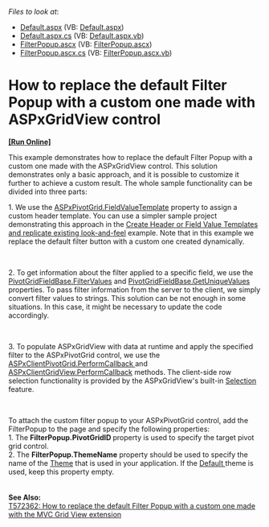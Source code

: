 <!-- default file list -->
*Files to look at*:

* [Default.aspx](./CS/CustomFilterPopup/Default.aspx) (VB: [Default.aspx](./VB/CustomFilterPopup/Default.aspx))
* [Default.aspx.cs](./CS/CustomFilterPopup/Default.aspx.cs) (VB: [Default.aspx.vb](./VB/CustomFilterPopup/Default.aspx.vb))
* [FilterPopup.ascx](./CS/CustomFilterPopup/FilterPopup.ascx) (VB: [FilterPopup.ascx](./VB/CustomFilterPopup/FilterPopup.ascx))
* [FilterPopup.ascx.cs](./CS/CustomFilterPopup/FilterPopup.ascx.cs) (VB: [FilterPopup.ascx.vb](./VB/CustomFilterPopup/FilterPopup.ascx.vb))
<!-- default file list end -->
# How to replace the default Filter Popup with a custom one made with ASPxGridView control
<!-- run online -->
**[[Run Online]](https://codecentral.devexpress.com/e4669/)**
<!-- run online end -->


<p>This example demonstrates how to replace the default Filter Popup with a custom one made with the ASPxGridView control. This solution demonstrates only a basic approach, and it is possible to customize it further to achieve a custom result. The whole sample functionality can be divided into three parts:</p>
<p>1. We use the <a href="http://documentation.devexpress.com/#AspNet/DevExpressWebASPxPivotGridASPxPivotGrid_FieldValueTemplatetopic">ASPxPivotGrid.FieldValueTemplate</a> property to assign a custom header template. You can use a simpler sample project demonstrating this approach in the <a href="https://www.devexpress.com/Support/Center/p/E1805">Create Header or Field Value Templates and replicate existing look-and-feel</a> example. Note that in this example we replace the default filter button with a custom one created dynamically.</p>
<br>
<p>2. To get information about the filter applied to a specific field, we use the <a href="http://documentation.devexpress.com/#CoreLibraries/DevExpressXtraPivotGridPivotGridFieldBase_FilterValuestopic">PivotGridFieldBase.FilterValues</a> and <a href="http://documentation.devexpress.com/#CoreLibraries/DevExpressXtraPivotGridPivotGridFieldBase_GetUniqueValuestopic">PivotGridFieldBase.GetUniqueValues</a> properties. To pass filter information from the server to the client, we simply convert filter values to strings. This solution can be not enough in some situations. In this case, it might be necessary to update the code accordingly.</p>
<br>
<p>3. To populate ASPxGridView with data at runtime and apply the specified filter to the ASPxPivotGrid control, we use the <a href="http://documentation.devexpress.com/#AspNet/DevExpressWebASPxPivotGridScriptsASPxClientPivotGrid_PerformCallbacktopic">ASPxClientPivotGrid.PerformCallback </a> and <a href="http://documentation.devexpress.com/#AspNet/DevExpressWebASPxGridViewScriptsASPxClientGridView_PerformCallbacktopic">ASPxClientGridView.PerformCallback</a> methods. The client-side row selection functionality is provided by the ASPxGridView's built-in <a href="http://documentation.devexpress.com/#AspNet/CustomDocument3737">Selection </a> feature.</p>
<br>
<p>To attach the custom filter popup to your ASPxPivotGrid control, add the FilterPopup to the page and specify the following properties:<br>1. The <strong>FilterPopup.PivotGridID </strong>property is used to specify the target pivot grid control. <br>2. The <strong>FilterPopup.ThemeName</strong> property should be used to specify the name of the <a href="https://documentation.devexpress.com/#AspNet/CustomDocument11685">Theme</a> that is used in your application. If the <a href="https://documentation.devexpress.com/#AspNet/CustomDocument6655">Default </a>theme is used, keep this property empty. <br><br><br><strong>See Also:</strong><br><a href="https://www.devexpress.com/Support/Center/p/T572362">T572362: How to replace the default Filter Popup with a custom one made with the MVC Grid View extension</a></p>

<br/>


